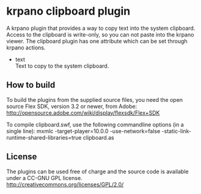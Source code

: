 krpano clipboard plugin
=======================

A krpano plugin that provides a way to copy text into the system 
clipboard. Access to the clipboard is write-only, so you can not 
paste into the krpano viewer. The clipboard plugin has one 
attribute which can be set through krpano actions.
  
* text  
	Text to copy to the system clipboard.  
	

How to build
------------

To build the plugins from the supplied source files, you need the 
open source Flex SDK, version 3.2 or newer, from Adobe:
http://opensource.adobe.com/wiki/display/flexsdk/Flex+SDK

To compile clipboard.swf, use the following commandline options
(in a single line):
	mxmlc -target-player=10.0.0 -use-network=false -static-link-runtime-shared-libraries=true clipboard.as

	
License
-------

The plugins can be used free of charge and the source code is 
available under a CC-GNU GPL license.
http://creativecommons.org/licenses/GPL/2.0/ 
